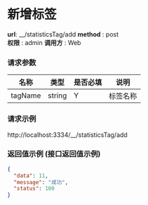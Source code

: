 新增标签
=======

**url**: __/statisticsTag/add
**method** : post  
**权限** : admin 
**调用方** : Web

### 请求参数

|     名称  	 |  类型   | 是否必填  |             说明                                                   |
|------------|--------|----------|-------------------------------------------------------------------|
| tagName       | string | Y        | 标签名称  	                                                       |
### 请求示例
http://localhost:3334/__/statisticsTag/add
### 返回值示例 (接口返回值示例)
```json
{
  "data": 11,
  "message": "成功",
  "status": 100
}
```